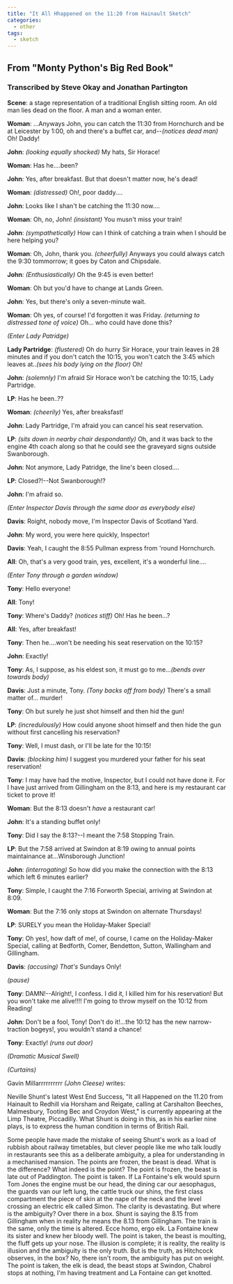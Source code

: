```yaml
---
title: "It All Hhappened on the 11:20 from Hainault Sketch"
categories:
  - other
tags:
  - sketch
---
```


## From "Monty Python's Big Red Book"
### Transcribed by Steve Okay and Jonathan Partington

**Scene**: a stage representation of a traditional English sitting room. An old man lies dead on the floor. A man and a woman enter.

**Woman**: ...Anyways John, you can catch the 11:30 from Hornchurch and be at Leicester by 1:00, oh and there's a buffet car, and--_(notices dead man)_ Oh! Daddy!

**John**: _(looking equally shocked)_ My hats, Sir Horace!

**Woman**: Has he....been?

**John**: Yes, after breakfast. But that doesn't matter now, he's dead!

**Woman**: _(distressed)_ Oh!, poor daddy....

**John**: Looks like I shan't be catching the 11:30 now....

**Woman**: Oh, no, John! _(insistant)_ You musn't miss your train!

**John**: _(sympathetically)_ How can I think of catching a train when I should be here helping you?

**Woman**: Oh, John, thank you. _(cheerfully)_ Anyways you could always catch the 9:30 tommorrow; it goes by Caton and Chipsdale.

**John**: _(Enthusiastically)_ Oh the 9:45 is even better!

**Woman**: Oh but you'd have to change at Lands Green.

**John**: Yes, but there's only a seven-minute wait.

**Woman**: Oh yes, of course! I'd forgotten it was Friday. _(returning to distressed tone of voice)_ Oh... who could have done this?

_(Enter Lady Patridge)_

**Lady Partridge**: _(flustered)_ Oh do hurry Sir Horace, your train leaves in 28 minutes and if you don't catch the 10:15, you won't catch the 3:45 which leaves at.._(sees his body lying on the floor)_ Oh!

**John**: _(solemnly)_ I'm afraid Sir Horace won't be catching the 10:15, Lady Partridge.

**LP**: Has he been..??

**Woman**: _(cheerily)_ Yes, after breaksfast!

**John**: Lady Partridge, I'm afraid you can cancel his seat reservation.

**LP**: _(sits down in nearby chair despondantly)_ Oh, and it was back to the engine 4th coach along so that he could see the graveyard signs outside Swanborough.

**John**: Not anymore, Lady Patridge, the line's been closed....

**LP**: Closed?!--Not Swanborough!?

**John**: I'm afraid so.

_(Enter Inspector Davis through the same door as everybody else)_

**Davis**: Roight, nobody move, I'm Inspector Davis of Scotland Yard.

**John**: My word, you were here quickly, Inspector!

**Davis**: Yeah, I caught the 8:55 Pullman express from 'round Hornchurch.

**All**: Oh, that's a very good train, yes, excellent, it's a wonderful line....

_(Enter Tony through a garden window)_

**Tony**: Hello everyone!

**All**: Tony!

**Tony**: Where's Daddy? _(notices stiff)_ Oh! Has he been...?

**All**: Yes, after breakfast!

**Tony**: Then he....won't be needing his seat reservation on the 10:15?

**John**: Exactly!

**Tony**: As, I suppose, as his eldest son, it must go to me..._(bends over towards body)_

**Davis**: Just a minute, Tony. _(Tony backs off from body)_ There's a small matter of... murder!

**Tony**: Oh but surely he just shot himself and then hid the gun!

**LP**: _(incredulously)_ How could anyone shoot himself and then hide the gun without first cancelling his reservation?

**Tony**: Well, I must dash, or I'll be late for the 10:15!

**Davis**: _(blocking him)_ I suggest you murdered your father for his seat reservation!

**Tony**: I may have had the motive, Inspector, but I could not have done it. For I have just arrived from Gillingham on the 8:13, and here is my restaurant car ticket to prove it!

**Woman**: But the 8:13 doesn't *have* a restaurant car!

**John**: It's a standing buffet only!

**Tony**: Did I say the 8:13?--I meant the 7:58 Stopping Train.

**LP**: But the 7:58 arrived at Swindon at 8:19 owing to annual points maintainance at...Winsborough Junction!

**John**: _(interrogating)_ So how did you make the connection with the 8:13 which left 6 minutes earlier?

**Tony**: Simple, I caught the 7:16 Forworth Special, arriving at Swindon at 8:09.

**Woman**: But the 7:16 only stops at Swindon on alternate Thursdays!

**LP**: SURELY you mean the Holiday-Maker Special!

**Tony**: Oh yes!, how daft of me!, of course, I came on the Holiday-Maker Special, calling at Bedforth, Comer, Bendetton, Sutton, Wallingham and Gillingham.

**Davis**: _(accusing)_ *That's* Sundays Only!

_(pause)_

**Tony**: DAMN!--Alright!, I confess. I did it, I killed him for his reservation! But you won't take me alive!!!! I'm going to throw myself on the 10:12 from Reading!

**John**: Don't be a fool, Tony! Don't do it!...the 10:12 has the new narrow-traction bogeys!, you wouldn't stand a chance!

**Tony**: Exactly! _(runs out door)_

_(Dramatic Musical Swell)_

_(Curtains)_

Gavin Millarrrrrrrrrr _(John Cleese)_ writes:

Neville Shunt's latest West End Success, "It all Happened on the 11.20 from Hainault to Redhill via Horsham and Reigate, calling at Carshalton Beeches, Malmesbury, Tooting Bec and Croydon West," is currently appearing at the Limp Theatre, Piccadilly. What Shunt is doing in this, as in his earlier nine plays, is to express the human condition in terms of British Rail.

Some people have made the mistake of seeing Shunt's work as a load of rubbish about railway timetables, but clever people like me who talk loudly in restaurants see this as a deliberate ambiguity, a plea for understanding in a mechanised mansion. The points are frozen, the beast is dead. What is the difference? What indeed is the point? The point is frozen, the beast is late out of Paddington. The point is taken. If La Fontaine's elk would spurn Tom Jones the engine must be our head, the dining car our aesophagus, the guards van our left lung, the cattle truck our shins, the first class compartment the piece of skin at the nape of the neck and the level crossing an electric elk called Simon. The clarity is devastating. But where is the ambiguity? Over there in a box. Shunt is saying the 8.15 from Gillingham when in reality he means the 8.13 from Gillingham. The train is the same, only the time is altered. Ecce homo, ergo elk. La Fontaine knew its sister and knew her bloody well. The point is taken, the beast is moulting, the fluff gets up your nose. The illusion is complete; it is reality, the reality is illusion and the ambiguity is the only truth. But is the truth, as Hitchcock observes, in the box? No, there isn't room, the ambiguity has put on weight. The point is taken, the elk is dead, the beast stops at Swindon, Chabrol stops at nothing, I'm having treatment and La Fontaine can get knotted.